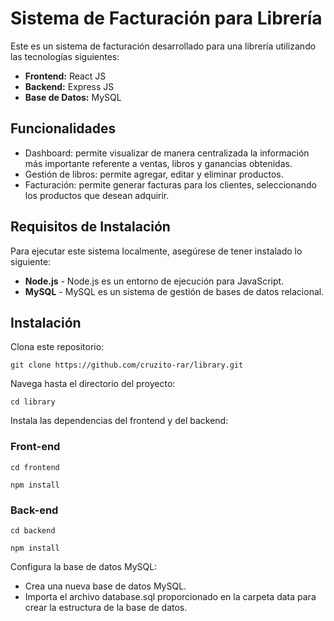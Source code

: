 # Sistema de Facturación para Librería

Este es un sistema de facturación desarrollado para una librería utilizando las tecnologías siguientes:

- **Frontend:** React JS
- **Backend:** Express JS
- **Base de Datos:** MySQL

## Funcionalidades
- Dashboard: permite visualizar de manera centralizada la información más importante referente a ventas, libros y ganancias obtenidas.
- Gestión de libros: permite agregar, editar y eliminar productos.
- Facturación: permite generar facturas para los clientes, seleccionando los productos que desean adquirir.

## Requisitos de Instalación
Para ejecutar este sistema localmente, asegúrese de tener instalado lo siguiente:

- **Node.js** - Node.js es un entorno de ejecución para JavaScript.
- **MySQL** - MySQL es un sistema de gestión de bases de datos relacional.

## Instalación
Clona este repositorio:
```
git clone https://github.com/cruzito-rar/library.git
```

Navega hasta el directorio del proyecto:
```
cd library
```

Instala las dependencias del frontend y del backend:
### Front-end
```
cd frontend
```
```
npm install
```
### Back-end
```
cd backend
```
```
npm install
```

Configura la base de datos MySQL:
- Crea una nueva base de datos MySQL.
- Importa el archivo database.sql proporcionado en la carpeta data para crear la estructura de la base de datos.
